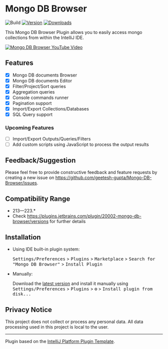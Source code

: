 # Mongo DB Browser

![Build](https://github.com/geetesh-gupta/Mongo-DB-Browser-Private/workflows/Build/badge.svg)
[![Version](https://img.shields.io/jetbrains/plugin/v/20002-mongo-db-browser.svg)](https://plugins.jetbrains.com/plugin/20002-mongo-db-browser)
[![Downloads](https://img.shields.io/jetbrains/plugin/d/20002-mongo-db-browser.svg)](https://plugins.jetbrains.com/plugin/20002-mongo-db-browser)

<!-- Plugin description -->
This Mongo DB Browser Plugin allows you to easily access mongo collections from within the IntelliJ IDE.

[![Mongo DB Browser YouTube Video](https://user-images.githubusercontent.com/34645022/192192583-09c6ce32-d270-485c-8bf4-893b31ee0145.png)](https://www.youtube.com/watch?v=mSWgqWe1nFg "Mongo DB Browser YouTube Video")

[//]: # (![Add a Mongo Server Window]&#40;https://user-images.githubusercontent.com/34645022/192191737-854e969e-4492-4257-892c-65d2b5235b50.png&#41;)

[//]: # (![Mongo DB Browser Window]&#40;https://user-images.githubusercontent.com/34645022/192191742-888d19e9-9e0e-448a-912b-2b64d4a090d2.png&#41;)

## Features

- [x] Mongo DB documents Browser
- [x] Mongo DB documents Editor
- [x] Filter/Project/Sort queries
- [x] Aggregation queries
- [x] Console commands runner
- [x] Pagination support
- [x] Import/Export Collections/Databases
- [x] SQL Query support

### Upcoming Features
- [ ] Import/Export Outputs/Queries/Filters
- [ ] Add custom scripts using JavaScript to process the output results

## Feedback/Suggestion

Please feel free to provide constructive feedback and feature requests by creating a new issue
on https://github.com/geetesh-gupta/Mongo-DB-Browser/issues.

<!-- Plugin description end -->

## Compatibility Range

- 213—223.*
- Check https://plugins.jetbrains.com/plugin/20002-mongo-db-browser/versions for further details

## Installation

- Using IDE built-in plugin system:

  <kbd>Settings/Preferences</kbd> > <kbd>Plugins</kbd> > <kbd>Marketplace</kbd> > <kbd>Search for "Mongo DB
  Browser"</kbd> >
  <kbd>Install Plugin</kbd>

- Manually:

  Download the [latest version](https://plugins.jetbrains.com/plugin/20002-mongo-db-browser) and install it manually
  using
  <kbd>Settings/Preferences</kbd> > <kbd>Plugins</kbd> > <kbd>⚙️</kbd> > <kbd>Install plugin from disk...</kbd>

## Privacy Notice
This project does not collect or process any personal data. All data processing used in this project is local to the user.

---
Plugin based on the [IntelliJ Platform Plugin Template][template].

[template]: https://github.com/JetBrains/intellij-platform-plugin-template
